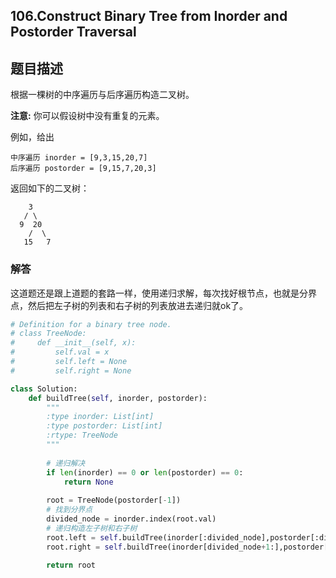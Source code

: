 ## 106.Construct Binary Tree from Inorder and Postorder Traversal

## 题目描述

根据一棵树的中序遍历与后序遍历构造二叉树。

**注意:**
你可以假设树中没有重复的元素。

例如，给出

```
中序遍历 inorder = [9,3,15,20,7]
后序遍历 postorder = [9,15,7,20,3]
```

返回如下的二叉树：

```
    3
   / \
  9  20
    /  \
   15   7
```



### 解答

​	这道题还是跟上道题的套路一样，使用递归求解，每次找好根节点，也就是分界点，然后把左子树的列表和右子树的列表放进去递归就ok了。

```python
# Definition for a binary tree node.
# class TreeNode:
#     def __init__(self, x):
#         self.val = x
#         self.left = None
#         self.right = None

class Solution:
    def buildTree(self, inorder, postorder):
        """
        :type inorder: List[int]
        :type postorder: List[int]
        :rtype: TreeNode
        """
        
        # 递归解决
        if len(inorder) == 0 or len(postorder) == 0:
            return None
        
        root = TreeNode(postorder[-1])
        # 找到分界点
        divided_node = inorder.index(root.val)
        # 递归构造左子树和右子树
        root.left = self.buildTree(inorder[:divided_node],postorder[:divided_node])
        root.right = self.buildTree(inorder[divided_node+1:],postorder[divided_node:-1])
        
        return root
```

